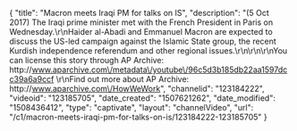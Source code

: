 {
    "title": "Macron meets Iraqi PM for talks on IS",
    "description": "(5 Oct 2017) The Iraqi prime minister met with the French President in Paris on Wednesday.\r\nHaider al-Abadi and Emmanuel Macron are expected to discuss the US-led campaign against the Islamic State group, the recent Kurdish independence referendum and other regional issues.\r\n\r\n\r\nYou can license this story through AP Archive: http:\/\/www.aparchive.com\/metadata\/youtube\/96c5d3b185db22aa1597dcc39a6a9ccf \r\nFind out more about AP Archive: http:\/\/www.aparchive.com\/HowWeWork",
    "channelid": "123184222",
    "videoid": "123185705",
    "date_created": "1507621262",
    "date_modified": "1508436412",
    "type": "captivate",
    "layout": "channelVideo",
    "url": "\/c1\/macron-meets-iraqi-pm-for-talks-on-is\/123184222-123185705"
}
